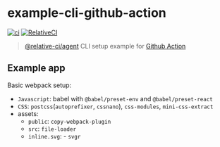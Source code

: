 # example-cli-github-action

[![ci](https://github.com/relative-ci/example-cli-github-action/workflows/ci/badge.svg)](https://github.com/relative-ci/example-cli-github-action/actions?query=workflow%3Aci)
[![RelativeCI](https://badges.relative-ci.com/badges/o1LoGhgroz0LFHx4sTuM?branch=master)](https://app.relative-ci.com/projects/o1LoGhgroz0LFHx4sTuM)

> [@relative-ci/agent](https://github.com/relative-ci/agent) CLI setup example for [Github Action](https://github.com/features/actions)


## Example app

Basic webpack setup:
- `Javascript`: babel with `@babel/preset-env` and `@babel/preset-react`
- `CSS`: `postcss`(`autoprefixer`, `cssnano`), `css-modules`, `mini-css-extract`
- assets:
  - `public`: `copy-webpack-plugin`
  - `src`: `file-loader`
  - `inline.svg`: - `svgr`
